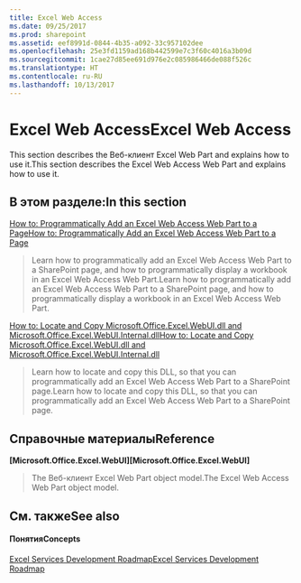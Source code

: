 ```yaml
---
title: Excel Web Access
ms.date: 09/25/2017
ms.prod: sharepoint
ms.assetid: eef8991d-0844-4b35-a092-33c957102dee
ms.openlocfilehash: 25e3fd1159ad168b442599e7c3f60c4016a3b09d
ms.sourcegitcommit: 1cae27d85ee691d976e2c085986466de088f526c
ms.translationtype: HT
ms.contentlocale: ru-RU
ms.lasthandoff: 10/13/2017
---
```

# <a name="excel-web-access"></a><span data-ttu-id="40fe0-102">Excel Web Access</span><span class="sxs-lookup"><span data-stu-id="40fe0-102">Excel Web Access</span></span>

<span data-ttu-id="40fe0-103">This section describes the Веб-клиент Excel Web Part and explains how to use it.</span><span class="sxs-lookup"><span data-stu-id="40fe0-103">This section describes the Excel Web Access Web Part and explains how to use it.</span></span>
  
    
    


## <a name="in-this-section"></a><span data-ttu-id="40fe0-104">В этом разделе:</span><span class="sxs-lookup"><span data-stu-id="40fe0-104">In this section</span></span>


 [<span data-ttu-id="40fe0-105">How to: Programmatically Add an Excel Web Access Web Part to a Page</span><span class="sxs-lookup"><span data-stu-id="40fe0-105">How to: Programmatically Add an Excel Web Access Web Part to a Page</span></span>](how-to-programmatically-add-an-excel-web-access-web-part-to-a-page.md)
  
    
    
> <span data-ttu-id="40fe0-106">Learn how to programmatically add an Excel Web Access Web Part to a SharePoint page, and how to programmatically display a workbook in an Excel Web Access Web Part.</span><span class="sxs-lookup"><span data-stu-id="40fe0-106">Learn how to programmatically add an Excel Web Access Web Part to a SharePoint page, and how to programmatically display a workbook in an Excel Web Access Web Part.</span></span>
    
  
 [<span data-ttu-id="40fe0-107">How to: Locate and Copy Microsoft.Office.Excel.WebUI.dll and Microsoft.Office.Excel.WebUI.Internal.dll</span><span class="sxs-lookup"><span data-stu-id="40fe0-107">How to: Locate and Copy Microsoft.Office.Excel.WebUI.dll and Microsoft.Office.Excel.WebUI.Internal.dll</span></span>](how-to-locate-and-copy-microsoft-office-excel-webui-dll-and-microsoft-office-exc.md)
  
    
    
> <span data-ttu-id="40fe0-108">Learn how to locate and copy this DLL, so that you can programmatically add an Excel Web Access Web Part to a SharePoint page.</span><span class="sxs-lookup"><span data-stu-id="40fe0-108">Learn how to locate and copy this DLL, so that you can programmatically add an Excel Web Access Web Part to a SharePoint page.</span></span>
    
  

## <a name="reference"></a><span data-ttu-id="40fe0-109">Справочные материалы</span><span class="sxs-lookup"><span data-stu-id="40fe0-109">Reference</span></span>


 <span data-ttu-id="40fe0-110">**[Microsoft.Office.Excel.WebUI]**</span><span class="sxs-lookup"><span data-stu-id="40fe0-110">**[Microsoft.Office.Excel.WebUI]**</span></span>
  
    
    
> <span data-ttu-id="40fe0-111">The Веб-клиент Excel Web Part object model.</span><span class="sxs-lookup"><span data-stu-id="40fe0-111">The Excel Web Access Web Part object model.</span></span>
    
  

## <a name="see-also"></a><span data-ttu-id="40fe0-112">См. также</span><span class="sxs-lookup"><span data-stu-id="40fe0-112">See also</span></span>


#### <a name="concepts"></a><span data-ttu-id="40fe0-113">Понятия</span><span class="sxs-lookup"><span data-stu-id="40fe0-113">Concepts</span></span>


  
    
    
 [<span data-ttu-id="40fe0-114">Excel Services Development Roadmap</span><span class="sxs-lookup"><span data-stu-id="40fe0-114">Excel Services Development Roadmap</span></span>](excel-services-development-roadmap.md)
